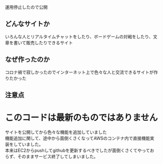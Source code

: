 運用停止したので公開

## どんなサイトか

<div>いろんな人とリアルタイムチャットをしたり、ボードゲームの対戦をしたり、文章を書いて販売したりできるサイト</div>

## なぜ作ったのか

<div>コロナ禍で寂しかったのでインターネット上で色々な人と交流できるサイトが作りたかった</div>

## 注意点

<h1>このコードは最新のものではありません</h1>
<div>サイトを公開してから色々な機能を追加していました</div>
<div>機能追加に関して、途中から面倒くさくなってAWSのコンテナ内で直接機能実装をしていました。</div>

<div>本来はEC2からpushしてgithubを更新するべきでしたが面倒くさくてやっておらず、そのままサービス終了してしまいました。</div>
